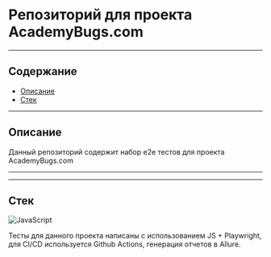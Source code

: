 # Репозиторий для проекта AcademyBugs.com
---
## Содержание
- [Описание](#Описание)
- [Стек](#Стек)




---
## Описание
Данный репозиторий содержит набор e2e тестов для проекта AcademyBugs.com

---
---




## Стек
![JavaScript](https://icongr.am/devicon/javascript-original.svg?size=50&color=currentColor)





Тесты для данного проекта написаны с использованием JS + Playwright, для CI/CD используется Github Actions, генерация отчетов в Allure.
